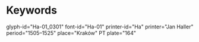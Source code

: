 # Keywords
glyph-id="Ha-01_0301"
font-id="Ha-01"
printer-id="Ha"
printer="Jan Haller"
period="1505–1525"
place="Kraków"
PT plate="164"
